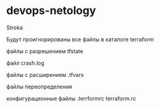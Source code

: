 # devops-netology

Stroka

Будут проигнорированы все файлы в каталоге terraform

файлы с разрешением tfstate

файл crash.log

файлы с расширением .tfvars

файлы переопределения

конфигурационные файлы  .terrformrc terraform.rc
